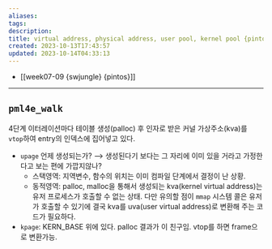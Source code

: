 ```yaml
---
aliases: 
tags: 
description:
title: virtual address, physical address, user pool, kernel pool {pintos}
created: 2023-10-13T17:43:57
updated: 2023-10-14T04:33:13
---
```

- [[week07-09 {swjungle} {pintos}]]
___

## `pml4e_walk`

4단계 이터레이션마다 테이블 생성(palloc) 후 인자로 받은 커널 가상주소(kva)를 `vtop`하여 entry의 인덱스에 집어넣고 있다.

- `upage` 언제 생성되는가? ⟶ 생성된다기 보다는 그 자리에 이미 있을 거라고 가정한다고 보는 편에 가깝지않나?
	- 스택영역: 지역변수, 함수의 위치는 이미 컴파일 단계에서 결정이 난 상황.
	- 동적영역: palloc, malloc을 통해서 생성되는 kva(kernel virtual address)는 유저 프로세스가 호출할 수 없는 상태. 다만 유의할 점이 `mmap` 시스템 콜은 유저가 호출할 수 있기에 결국 kva를 uva(user virtual address)로 변환해 주는 코드가 필요하다.
- `kpage`: KERN_BASE 위에 있다. palloc 결과가 이 친구임. vtop를 하면 frame으로 변환가능.
